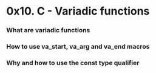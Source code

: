 # 0x10. C - Variadic functions

### What are variadic functions
### How to use va_start, va_arg and va_end macros
### Why and how to use the const type qualifier